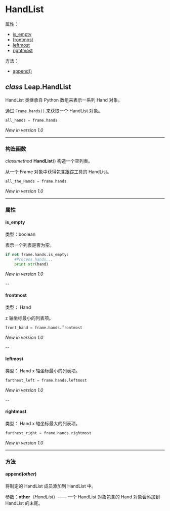 # HandList

属性：

* [is_empty](#is_empty)
* [frontmost](#frontmost)
* [leftmost](#leftmost)
* [rightmost](#rightmost)

方法：

* [append()](#append)

## ***class*** **Leap.HandList**
HandList 类继承自 Python 数组来表示一系列 Hand 对象。

通过 `Frame.hands()` 来获取一个 HandList 对象。

```python
all_hands = frame.hands
```

*New in version 1.0*

----

### 构造函数
*classmethod* **HandList**()
构造一个空列表。

从一个 Frame 对象中获得包含跟踪工具的 HandList。

```python
all_the_Hands = frame.hands
```
*New in version 1.0*

----

### 属性
#### is_empty
类型：boolean

表示一个列表是否为空。


```python
if not frame.hands.is_empty:
    #Process hands...
    print str(hand)
```

*New in version 1.0*

--

#### frontmost
类型： Hand

z 轴坐标最小的列表项。

```python
front_hand = frame.hands.frontmost
```
*New in version 1.0*

--

#### leftmost
类型： Hand
x 轴坐标最小的列表项。


```python
farthest_left = frame.hands.leftmost
```
*New in version 1.0*

--

#### rightmost
类型： Hand
x 轴坐标最大的列表项。


```python
furthest_right = frame.hands.rightmost
```
*New in version 1.0*

----

### 方法

#### append(*other*)
将制定的 HandList 成员添加到 HandList 中。

参数：**other**（*HandList*）—— 一个 HandList 对象包含的 Hand 对象会添加到 HandList 的末尾。
